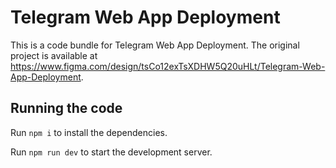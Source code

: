 
  # Telegram Web App Deployment

  This is a code bundle for Telegram Web App Deployment. The original project is available at https://www.figma.com/design/tsCo12exTsXDHW5Q20uHLt/Telegram-Web-App-Deployment.

  ## Running the code

  Run `npm i` to install the dependencies.

  Run `npm run dev` to start the development server.
  
